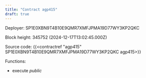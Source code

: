 ```yaml
---
title: "Contract agp415"
draft: true
---
```

Deployer: SP1E0XBN9T4B10E9QMR7XMFJPMA19D77WY3KP2QKC


 



Block height: 345752 (2024-12-17T13:02:45.000Z)

Source code: {{<contractref "agp415" SP1E0XBN9T4B10E9QMR7XMFJPMA19D77WY3KP2QKC agp415>}}

Functions:

* execute _public_
